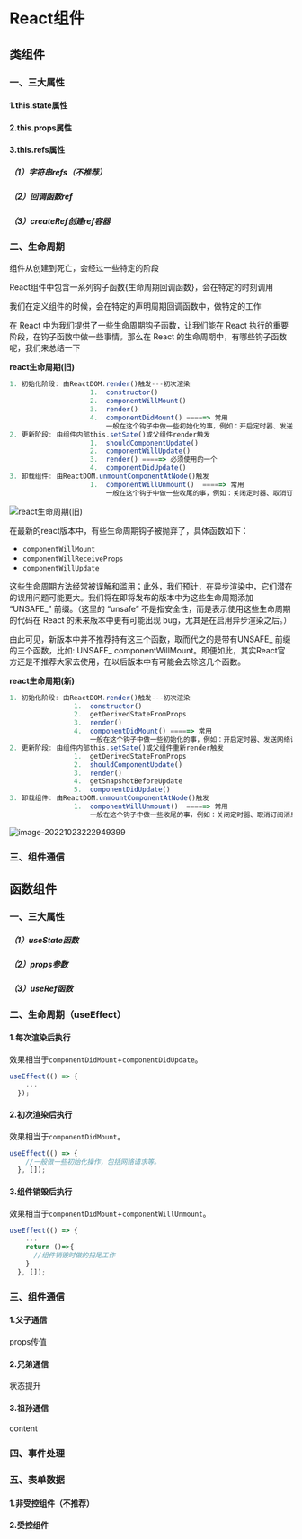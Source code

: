 # React组件

## 类组件

### 一、三大属性

#### 1.this.state属性

#### 2.this.props属性

#### 3.this.refs属性

##### （1）字符串refs（不推荐）

##### （2）回调函数ref

##### （3）createRef创建ref容器

### 二、生命周期

组件从创建到死亡，会经过一些特定的阶段

 React组件中包含一系列钩子函数{生命周期回调函数}，会在特定的时刻调用

 我们在定义组件的时候，会在特定的声明周期回调函数中，做特定的工作

在 React 中为我们提供了一些生命周期钩子函数，让我们能在 React 执行的重要阶段，在钩子函数中做一些事情。那么在 React 的生命周期中，有哪些钩子函数呢，我们来总结一下

**react生命周期(旧)**

```js
1. 初始化阶段: 由ReactDOM.render()触发---初次渲染
                    1.	constructor()
                    2.	componentWillMount()
                    3.	render()
                    4.	componentDidMount() =====> 常用
                        一般在这个钩子中做一些初始化的事，例如：开启定时器、发送网络请求、订阅消息
2. 更新阶段: 由组件内部this.setSate()或父组件render触发
                    1.	shouldComponentUpdate()
                    2.	componentWillUpdate()
                    3.	render() =====> 必须使用的一个
                    4.	componentDidUpdate()
3. 卸载组件: 由ReactDOM.unmountComponentAtNode()触发
                    1.	componentWillUnmount()  =====> 常用
                        一般在这个钩子中做一些收尾的事，例如：关闭定时器、取消订阅消息
```

![react生命周期(旧)](https://i0.hdslb.com/bfs/album/eca620dfbbcdc3325be4a1f167f9a4ca2a0dfb7a.png)

在最新的react版本中，有些生命周期钩子被抛弃了，具体函数如下：

- `componentWillMount`
- `componentWillReceiveProps`
- `componentWillUpdate`

这些生命周期方法经常被误解和滥用；此外，我们预计，在异步渲染中，它们潜在的误用问题可能更大。我们将在即将发布的版本中为这些生命周期添加 “UNSAFE_” 前缀。（这里的 “unsafe” 不是指安全性，而是表示使用这些生命周期的代码在 React 的未来版本中更有可能出现 bug，尤其是在启用异步渲染之后。）

由此可见，新版本中并不推荐持有这三个函数，取而代之的是带有UNSAFE_ 前缀的三个函数，比如: UNSAFE_ componentWillMount。即便如此，其实React官方还是不推荐大家去使用，在以后版本中有可能会去除这几个函数。

**react生命周期(新)**

````js
1. 初始化阶段: 由ReactDOM.render()触发---初次渲染
                1.	constructor()
                2.	getDerivedStateFromProps 
                3.	render()
                4.	componentDidMount() =====> 常用
                	一般在这个钩子中做一些初始化的事，例如：开启定时器、发送网络请求、订阅消息
2. 更新阶段: 由组件内部this.setSate()或父组件重新render触发
                1.	getDerivedStateFromProps
                2.	shouldComponentUpdate()
                3.	render()
                4.	getSnapshotBeforeUpdate
                5.	componentDidUpdate()
3. 卸载组件: 由ReactDOM.unmountComponentAtNode()触发
                1.	componentWillUnmount()  =====> 常用
                	一般在这个钩子中做一些收尾的事，例如：关闭定时器、取消订阅消息
````

![image-20221023222949399](https://i0.hdslb.com/bfs/album/1ad3acfd13159cfdc364a487dfc4335f7a9a1a06.png)


### 三、组件通信


## 函数组件

### 一、三大属性

##### （1）useState函数

##### （2）props参数

##### （3）useRef函数


### 二、生命周期（useEffect）
#### 1.每次渲染后执行
效果相当于`componentDidMount`+`componentDidUpdate`。

```jsx
useEffect(() => {
    ...
  });
```

#### 2.初次渲染后执行
效果相当于`componentDidMount`。

```jsx
useEffect(() => {
    //一般做一些初始化操作，包括网络请求等。
  }, []);
```

#### 3.组件销毁后执行
效果相当于`componentDidMount`+`componentWillUnmount`。

```jsx
useEffect(() => {
    ...
    return ()=>{
      //组件销毁时做的扫尾工作
    }
  }, []);
```



### 三、组件通信
#### 1.父子通信
props传值
#### 2.兄弟通信
状态提升
#### 3.祖孙通信
content

### 四、事件处理


### 五、表单数据

#### 1.非受控组件（不推荐）

#### 2.受控组件



